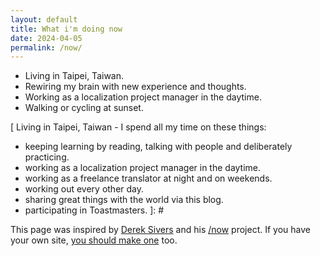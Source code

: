 ```yaml
---
layout: default
title: What i'm doing now
date: 2024-04-05
permalink: /now/
---
```


- Living in Taipei, Taiwan.
- Rewiring my brain with new experience and thoughts.
- Working as a localization project manager in the daytime.
- Walking or cycling at sunset.

[
Living in Taipei, Taiwan - I spend all my time on these things:
- keeping learning by reading, talking with people and deliberately practicing.
- working as a localization project manager in the daytime.
- working as a freelance translator at night and on weekends.
- working out every other day.
- sharing great things with the world via this blog.
- participating in Toastmasters.
]: #

This page was inspired by [Derek Sivers](https://sivers.org/ "Derek Sivers") and his [/now](http://nownownow.com/) project. If you have your own site, [you should make one](http://nownownow.com/about "about nownownow.com") too.
